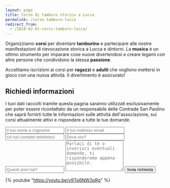 ```yaml
---
layout: page
title: Corso di tamburo storico a Lucca
permalink: /corso-tamburo-lucca
redirect_from:
  - /2018-02-01-corsi-tamburo-lucca/
---
```


Organizziamo **corsi** per diventare **tamburino** e partecipare alle nostre
manifestazioni di rievocazione storica a Lucca e dintorni. La **musica** è un
ottimo strumento per imparare cose nuove divertendosi e creare legami con altre
persone che condividono la stessa **passione**.

Accettiamo iscrizioni ai corsi per **ragazzi** e **adulti** che vogliono
mettersi in gioco con una nuova attività. Il divertimento è assicurato!

## Richiedi informazioni

I tuoi dati raccolti tramite questa pagina saranno utilizzati esclusivamente per
poter essere ricontattato da un responsabile delle Contrade San Paolino che
saprà fornirti tutte le informazioni sulle attività dell'associazione, sui corsi
attualmente attivi e rispondere a tutte le tue domande.

<form class="wj-contact" action="https://formspree.io/{{site.author.email}}" method="POST">
    <input type="text" name="name" placeholder="Il tuo nome e cognome" required>
    <input type="email" name="_replyto" placeholder="Il tuo indirizzo email" required>
    <input type="telephone" name="telephone" id="telephone" placeholder="Un tuo contatto telefonico" required>
    <input type="text" name="luogo" placeholder="Dove vivi?" required>
    <input type="text" name="età" placeholder="Quanti anni hai?" required>
    <textarea type="text" name="message" rows="6" placeholder="Parlaci di te o inserisci eventuali domande, ti risponderemo appena possibile."></textarea>
    <input type="hidden" name="_subject" value="Richiesta iscrizione tamburino">
    <input type="text" name="_gotcha" style="display:none">
    <input type="hidden" name="_language" value="it" />
    <input type="submit" value="Invia richiesta">
</form>

{% youtube "https://youtu.be/v9Tp6NW3pRg" %}
